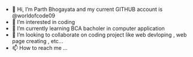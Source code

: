 - 👋 Hi, I’m Parth Bhogayata and my current GITHUB account is @worldofcode09
- 👀 I’m interested in coding 
- 🌱 I’m currently learning BCA bacholer in computer application 
- 💞️ I’m looking to collaborate on coding project like web devloping , web page creating , etc...
- 📫 How to reach me ...

<!---
worldofcode09/worldofcode09 is a ✨ special ✨ repository because its `README.md` (this file) appears on your GitHub profile.
You can click the Preview link to take a look at your changes.
--->
